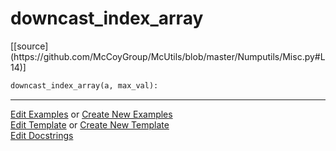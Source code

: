 # <a id="McUtils.Numputils.Misc.downcast_index_array">downcast_index_array</a>
<div class="docs-source-link" markdown="1">
[[source](https://github.com/McCoyGroup/McUtils/blob/master/Numputils/Misc.py#L14)]
</div>

```python
downcast_index_array(a, max_val): 
```
 



___

[Edit Examples](https://github.com/McCoyGroup/McUtils/edit/gh-pages/ci/examples/McUtils/Numputils/Misc/downcast_index_array.md) or 
[Create New Examples](https://github.com/McCoyGroup/McUtils/new/gh-pages/?filename=ci/examples/McUtils/Numputils/Misc/downcast_index_array.md) <br/>
[Edit Template](https://github.com/McCoyGroup/McUtils/edit/gh-pages/ci/docs/McUtils/Numputils/Misc/downcast_index_array.md) or 
[Create New Template](https://github.com/McCoyGroup/McUtils/new/gh-pages/?filename=ci/docs/templates/McUtils/Numputils/Misc/downcast_index_array.md) <br/>
[Edit Docstrings](https://github.com/McCoyGroup/McUtils/edit/master/Numputils/Misc.py#L14?message=Update%20Docs)